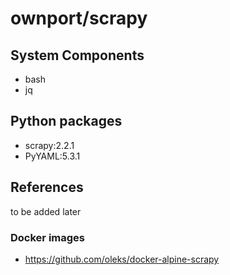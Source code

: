 # ownport/scrapy

## System Components

- bash
- jq

## Python packages

- scrapy:2.2.1
- PyYAML:5.3.1

## References

to be added later

### Docker images

- https://github.com/oleks/docker-alpine-scrapy

